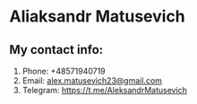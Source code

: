 # Aliaksandr Matusevich
## My contact info:
1. Phone: +48571940719
2. Email: alex.matusevich23@gmail.com
3. Telegram: https://t.me/AleksandrMatusevich